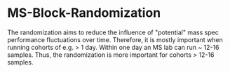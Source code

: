 # MS-Block-Randomization

The randomization aims to reduce the influence of "potential" mass spec performance fluctuations over time. 
Therefore, it is mostly important when running cohorts of e.g. > 1 day.
Within one day an MS lab can run ~ 12-16 samples. 
Thus, the randomization is more important for cohorts > 12-16 samples.
       
